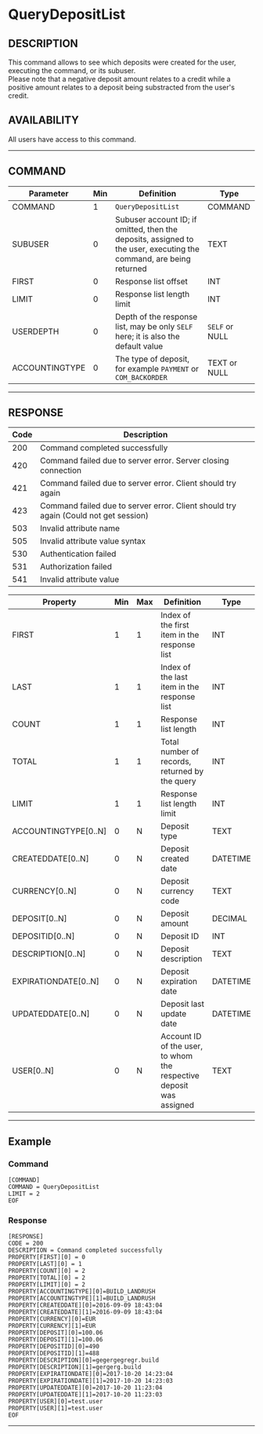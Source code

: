 # QueryDepositList

## DESCRIPTION
This command allows to see which deposits were created for the user, executing the command, or its subuser.<br>
Please note that a negative deposit amount relates to a credit while a positive amount relates to a deposit being substracted from the user's credit. 

## AVAILABILITY
All users have access to this command.

----
## COMMAND

Parameter | Min | Definition | Type
---- | ---- | ---- | ----
COMMAND | 1 | `QueryDepositList` | COMMAND
SUBUSER | 0 | Subuser account ID; if omitted, then the deposits, assigned to the user, executing the command, are being returned | TEXT
FIRST | 0 | Response list offset | INT
LIMIT | 0 | Response list length limit | INT
USERDEPTH | 0 | Depth of the response list, may be only `SELF` here; it is also the default value | `SELF` or NULL
ACCOUNTINGTYPE | 0 | The type of deposit, for example `PAYMENT` or `COM_BACKORDER` | TEXT or NULL

----
## RESPONSE

Code | Description
---- | ----
200 | Command completed successfully
420 | Command failed due to server error. Server closing connection
421 | Command failed due to server error. Client should try again
423 | Command failed due to server error. Client should try again (Could not get session)
503 | Invalid attribute name
505 | Invalid attribute value syntax
530 | Authentication failed
531 | Authorization failed
541 | Invalid attribute value

Property | Min | Max | Definition | Type
---- | ---- | ---- | ---- | ----
FIRST | 1 | 1 | Index of the first item in the response list | INT
LAST | 1 | 1 | Index of the last item in the response list | INT
COUNT | 1 | 1 | Response list length | INT
TOTAL | 1 | 1 | Total number of records, returned by the query | INT
LIMIT | 1 | 1 | Response list length limit | INT
ACCOUNTINGTYPE[0..N] | 0 | N | Deposit type | TEXT
CREATEDDATE[0..N] | 0 | N | Deposit created date | DATETIME
CURRENCY[0..N] | 0 | N | Deposit currency code | TEXT
DEPOSIT[0..N] | 0 | N | Deposit amount | DECIMAL
DEPOSITID[0..N] | 0 | N | Deposit ID | INT
DESCRIPTION[0..N] | 0 | N | Deposit description | TEXT
EXPIRATIONDATE[0..N] | 0 | N | Deposit expiration date | DATETIME
UPDATEDDATE[0..N] | 0 | N | Deposit last update date | DATETIME
USER[0..N] | 0 | N | Account ID of the user, to whom the respective deposit was assigned | TEXT

----
## Example

### Command

```
[COMMAND]
COMMAND = QueryDepositList
LIMIT = 2
EOF
```
### Response

```
[RESPONSE]
CODE = 200
DESCRIPTION = Command completed successfully
PROPERTY[FIRST][0] = 0
PROPERTY[LAST][0] = 1
PROPERTY[COUNT][0] = 2
PROPERTY[TOTAL][0] = 2
PROPERTY[LIMIT][0] = 2
PROPERTY[ACCOUNTINGTYPE][0]=BUILD_LANDRUSH
PROPERTY[ACCOUNTINGTYPE][1]=BUILD_LANDRUSH
PROPERTY[CREATEDDATE][0]=2016-09-09 18:43:04
PROPERTY[CREATEDDATE][1]=2016-09-09 18:43:04
PROPERTY[CURRENCY][0]=EUR
PROPERTY[CURRENCY][1]=EUR
PROPERTY[DEPOSIT][0]=100.06
PROPERTY[DEPOSIT][1]=100.06
PROPERTY[DEPOSITID][0]=490
PROPERTY[DEPOSITID][1]=488
PROPERTY[DESCRIPTION][0]=gegergegregr.build
PROPERTY[DESCRIPTION][1]=gergerg.build
PROPERTY[EXPIRATIONDATE][0]=2017-10-20 14:23:04
PROPERTY[EXPIRATIONDATE][1]=2017-10-20 14:23:03
PROPERTY[UPDATEDDATE][0]=2017-10-20 11:23:04
PROPERTY[UPDATEDDATE][1]=2017-10-20 11:23:03
PROPERTY[USER][0]=test.user
PROPERTY[USER][1]=test.user
EOF
```

----
